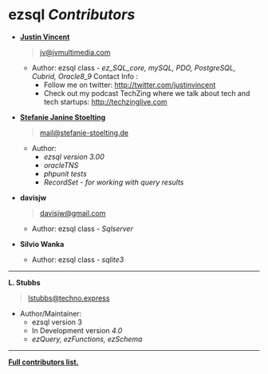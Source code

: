 **ezsql** *Contributors*
============================================

* **[Justin Vincent](http://twitter.com/justinvincent)**
  > jv@jvmultimedia.com
  * Author: ezsql class - *ez_SQL_core, mySQL, PDO, PostgreSQL, Cubrid, Oracle8_9*
    Contact Info :
    * Follow me on twitter:
        http://twitter.com/justinvincent
    * Check out my podcast TechZing where we talk about tech and tech startups:
        http://techzinglive.com

* **[Stefanie Janine Stoelting](https://stefanie-stoelting.de)**
  > mail@stefanie-stoelting.de
  * Author: 
    * *ezsql version 3.00*
    * *oracleTNS*
    * *phpunit tests*
    * *RecordSet - for working with query results*

* **davisjw**
  > davisjw@gmail.com
  * Author: ezsql class - *Sqlserver*

* **Silvio Wanka**
  * Author: ezsql class - *sqlite3*

----

____L. Stubbs____

  > lstubbs@techno.express

* Author/Maintainer:  
  * ezsql version 3
  * In Development version *4.0*
  * *ezQuery, ezFunctions, ezSchema*

----

**[Full contributors list.](https://github.com/ezsql/ezsql/contributors)**
